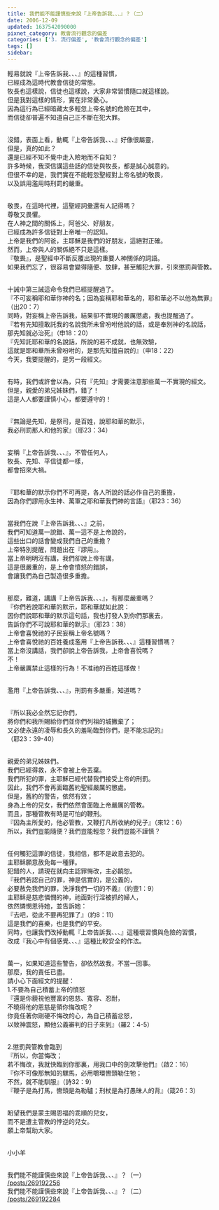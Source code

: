 ```yaml
---
title: 我們能不能謹慎些來說『上帝告訴我、、、』？（二）
date: 2006-12-09
updated: 1637542090000
pixnet_category: 教會流行觀念的偏差
categories: ['3. 流行偏差', '教會流行觀念的偏差']
tags: []
sidebar: 
---
```


<p>輕易就說『上帝告訴我、、、』的這種習慣，<br/>
已經成為這時代教會信徒的常態。<br/>
牧長也這樣說，信徒也這樣說，大家非常習慣隨口就這樣說。<br/>
但是我對這樣的情形，實在非常憂心。<br/>
因為這行為已經暗藏太多輕忽上帝名號的危險在其中，<br/>
而信徒卻普遍不知道自己正不斷在犯大罪。</p>
<p><br/>
沒錯，表面上看，動輒『上帝告訴我、、、』好像很屬靈，<br/>
但是，真的如此？<br/>
還是已經不知不覺中走入險地而不自知？<br/>
許多時候，我深信講這些話的信徒與牧長，都是誠心誠意的。<br/>
但很不幸的是，我們實在不能輕忽聖經對上帝名號的敬畏，<br/>
以及誤用濫用時刑罰的嚴重。</p>
<p><br/>
敬畏，在這時代裡，這聖經詞彙還有人記得嗎？<br/>
尊敬又畏懼。<br/>
在人神之間的關係上，阿爸父、好朋友，<br/>
已經成為許多信徒對上帝唯一的認知。<br/>
上帝是我們的阿爸，主耶穌是我們的好朋友，這絕對正確。<br/>
然而，上帝與人的關係絕不只是這樣。<br/>
『敬畏』，是聖經中不斷反覆出現的重要人神關係的詞語。<br/>
如果我們忘了，很容易會變得隨便、放肆，甚至觸犯大罪，引來懲罰與管教。</p>
<p><br/>
十誡中第三誡這命令我們已經提醒過了。<br/>
『不可妄稱耶和華你神的名；因為妄稱耶和華名的，耶和華必不以他為無罪』<br/>
（出20：7）<br/>
同時，對妄稱上帝告訴我，結果卻不實現的嚴厲懲處，我也提醒過了。<br/>
『若有先知擅敢託我的名說我所未曾吩咐他說的話，或是奉別神的名說話，<br/>
那先知就必治死』（申18：20）<br/>
『先知託耶和華的名說話，所說的若不成就，也無效驗，<br/>
這就是耶和華所未曾吩咐的，是那先知擅自說的』（申18：22）<br/>
今天，我要提醒的，是另一段經文。</p>
<p><br/>
有時，我們或許會以為，只有『先知』才需要注意那些萬一不實現的經文。<br/>
但是，親愛的弟兄姊妹們，錯了！<br/>
這是人人都要謹慎小心，都要遵守的！</p>
<p><br/>
『無論是先知，是祭司，是百姓，說耶和華的默示，<br/>
我必刑罰那人和他的家』（耶23：34）</p>
<p><br/>
妄稱『上帝告訴我、、、』，不管任何人，<br/>
牧長、先知、平信徒都一樣，<br/>
都會招來大禍。</p>
<p><br/>
『耶和華的默示你們不可再提，各人所說的話必作自己的重擔，<br/>
因為你們謬用永生神、萬軍之耶和華我們神的言語』（耶23：36）</p>
<p><br/>
當我們在說『上帝告訴我、、、』之前，<br/>
我們可知道萬一說錯、萬一這不是上帝說的，<br/>
這些出口的話會變成我們自己的重擔？<br/>
上帝特別提醒，問題出在『謬用』。<br/>
當上帝明明沒有講，我們卻說上帝有講，<br/>
這是很嚴重的，是上帝會憤怒的錯誤，<br/>
會讓我們為自己製造很多重擔。</p>
<p><br/>
那麼，難道，講講『上帝告訴我、、、』，有那麼嚴重嗎？<br/>
『你們若說耶和華的默示，耶和華就如此說：<br/>
因你們說耶和華的默示這句話，我也打發人到你們那裏去，<br/>
告訴你們不可說耶和華的默示』（耶23：38）<br/>
上帝會喜悅祂的子民妄稱上帝名號嗎？<br/>
上帝會喜悅祂的百姓養成濫用『上帝告訴我、、、』這種習慣嗎？<br/>
當上帝沒講話，我們卻說上帝告訴我，上帝會喜悅嗎？<br/>
不！<br/>
上帝嚴厲禁止這樣的行為！不准祂的百姓這樣做！</p>
<p><br/>
濫用『上帝告訴我、、、』，刑罰有多嚴重，知道嗎？</p>
<p><br/>
『所以我必全然忘記你們，<br/>
將你們和我所賜給你們並你們列祖的城撇棄了；<br/>
又必使永遠的凌辱和長久的羞恥臨到你們，是不能忘記的』<br/>
（耶23：39-40）</p>
<p><br/>
親愛的弟兄姊妹們。<br/>
我們已經得救，永不會被上帝丟棄。<br/>
我們所犯的罪，主耶穌已經代替我們接受上帝的刑罰。<br/>
因此，我們不會再面臨舊約聖經嚴厲的懲處。<br/>
但是，舊約的警告，依然有效；<br/>
身為上帝的兒女，我們依然會面臨上帝嚴厲的管教。<br/>
而且，那種管教有時是可怕的鞭刑。<br/>
『因為主所愛的，他必管教，又鞭打凡所收納的兒子』（來12：6）<br/>
所以，我們豈能隨便？我們豈能輕忽？我們豈能不謹慎？</p>
<p><br/>
任何觸犯這罪的信徒，我相信，都不是故意去犯的。<br/>
主耶穌願意赦免每一種罪。<br/>
犯錯的人，請現在就向主認罪悔改，主必饒恕。<br/>
『我們若認自己的罪，神是信實的，是公義的，<br/>
必要赦免我們的罪，洗淨我們一切的不義』（約壹1：9）<br/>
主耶穌是慈悲憐憫的神，祂面對行淫被抓的婦人，<br/>
依然憐憫恩待她，並告訴她：<br/>
『去吧，從此不要再犯罪了』（約8：11）<br/>
這是我們的喜樂，也是我們的平安。<br/>
同時，也讓我們改掉動輒『上帝告訴我、、、』這種壞習慣與危險的習慣，<br/>
改成『我心中有個感覺、、、』這種比較安全的作法。</p>
<p><br/>
萬一，如果知道這些警告，卻依然故我，不當一回事。<br/>
那麼，我的責任已盡。<br/>
請小心下面經文的提醒：<br/>
1.不要為自己積蓄上帝的憤怒<br/>
『還是你藐視他豐富的恩慈、寬容、忍耐，<br/>
不曉得他的恩慈是領你悔改呢？<br/>
你竟任著你剛硬不悔改的心，為自己積蓄忿怒，<br/>
以致神震怒，顯他公義審判的日子來到』（羅2：4-5）</p>
<p><br/>
2.懲罰與管教會臨到<br/>
『所以，你當悔改；<br/>
若不悔改，我就快臨到你那裏，用我口中的劍攻擊他們』（啟2：16）<br/>
『你不可像那無知的騾馬，必用嚼環轡頭勒住牠；<br/>
不然，就不能馴服』（詩32：9）<br/>
『鞭子是為打馬，轡頭是為勒驢；刑杖是為打愚昧人的背』（箴26：3）</p>
<p><br/>
盼望我們是蒙主賜恩福的乖順的兒女，<br/>
而不是遭主管教的悖逆的兒女。<br/>
願上帝幫助大家。</p>
<p><br/>
小小羊<br/>
 </p>
<p>我們能不能謹慎些來說『上帝告訴我、、、』？（一）<br/>
<a href="/posts/269192256" target="_blank">/posts/269192256</a><br/>
我們能不能謹慎些來說『上帝告訴我、、、』？（二）<br/>
<a href="/posts/269192284" target="_blank">/posts/269192284</a></p>
